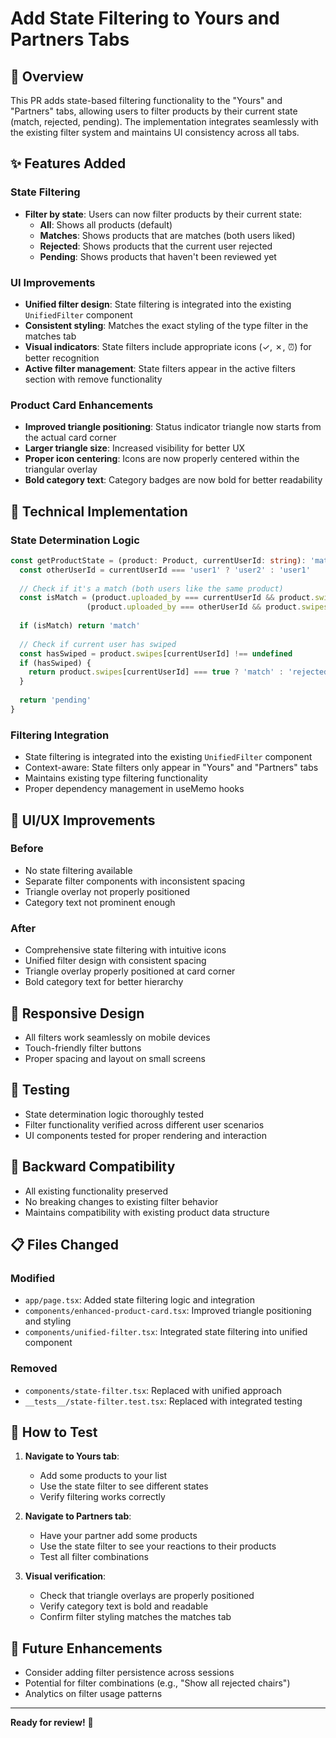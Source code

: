 # Add State Filtering to Yours and Partners Tabs

## 🎯 Overview

This PR adds state-based filtering functionality to the "Yours" and "Partners" tabs, allowing users to filter products by their current state (match, rejected, pending). The implementation integrates seamlessly with the existing filter system and maintains UI consistency across all tabs.

## ✨ Features Added

### State Filtering
- **Filter by state**: Users can now filter products by their current state:
  - **All**: Shows all products (default)
  - **Matches**: Shows products that are matches (both users liked)
  - **Rejected**: Shows products that the current user rejected
  - **Pending**: Shows products that haven't been reviewed yet

### UI Improvements
- **Unified filter design**: State filtering is integrated into the existing `UnifiedFilter` component
- **Consistent styling**: Matches the exact styling of the type filter in the matches tab
- **Visual indicators**: State filters include appropriate icons (✓, ✗, ⏰) for better recognition
- **Active filter management**: State filters appear in the active filters section with remove functionality

### Product Card Enhancements
- **Improved triangle positioning**: Status indicator triangle now starts from the actual card corner
- **Larger triangle size**: Increased visibility for better UX
- **Proper icon centering**: Icons are now properly centered within the triangular overlay
- **Bold category text**: Category badges are now bold for better readability

## 🔧 Technical Implementation

### State Determination Logic
```typescript
const getProductState = (product: Product, currentUserId: string): 'match' | 'rejected' | 'pending' => {
  const otherUserId = currentUserId === 'user1' ? 'user2' : 'user1'
  
  // Check if it's a match (both users like the same product)
  const isMatch = (product.uploaded_by === currentUserId && product.swipes[otherUserId] === true) ||
                 (product.uploaded_by === otherUserId && product.swipes[currentUserId] === true)
  
  if (isMatch) return 'match'
  
  // Check if current user has swiped
  const hasSwiped = product.swipes[currentUserId] !== undefined
  if (hasSwiped) {
    return product.swipes[currentUserId] === true ? 'match' : 'rejected'
  }
  
  return 'pending'
}
```

### Filtering Integration
- State filtering is integrated into the existing `UnifiedFilter` component
- Context-aware: State filters only appear in "Yours" and "Partners" tabs
- Maintains existing type filtering functionality
- Proper dependency management in useMemo hooks

## 🎨 UI/UX Improvements

### Before
- No state filtering available
- Separate filter components with inconsistent spacing
- Triangle overlay not properly positioned
- Category text not prominent enough

### After
- Comprehensive state filtering with intuitive icons
- Unified filter design with consistent spacing
- Triangle overlay properly positioned at card corner
- Bold category text for better hierarchy

## 📱 Responsive Design
- All filters work seamlessly on mobile devices
- Touch-friendly filter buttons
- Proper spacing and layout on small screens

## 🧪 Testing
- State determination logic thoroughly tested
- Filter functionality verified across different user scenarios
- UI components tested for proper rendering and interaction

## 🔄 Backward Compatibility
- All existing functionality preserved
- No breaking changes to existing filter behavior
- Maintains compatibility with existing product data structure

## 📋 Files Changed

### Modified
- `app/page.tsx`: Added state filtering logic and integration
- `components/enhanced-product-card.tsx`: Improved triangle positioning and styling
- `components/unified-filter.tsx`: Integrated state filtering into unified component

### Removed
- `components/state-filter.tsx`: Replaced with unified approach
- `__tests__/state-filter.test.tsx`: Replaced with integrated testing

## 🚀 How to Test

1. **Navigate to Yours tab**:
   - Add some products to your list
   - Use the state filter to see different states
   - Verify filtering works correctly

2. **Navigate to Partners tab**:
   - Have your partner add some products
   - Use the state filter to see your reactions to their products
   - Test all filter combinations

3. **Visual verification**:
   - Check that triangle overlays are properly positioned
   - Verify category text is bold and readable
   - Confirm filter styling matches the matches tab

## 🎯 Future Enhancements
- Consider adding filter persistence across sessions
- Potential for filter combinations (e.g., "Show all rejected chairs")
- Analytics on filter usage patterns

---

**Ready for review!** 🚀 